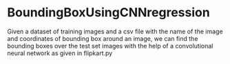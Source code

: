 # BoundingBoxUsingCNNregression

Given a dataset of training images and a csv file with the name of the image and coordinates of bounding box around an image, we can find the bounding boxes over the test set images with the help of a convolutional neural network as given in flipkart.py

